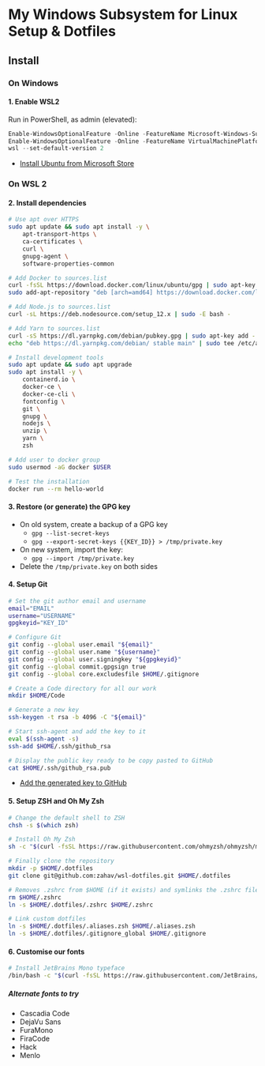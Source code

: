 My Windows Subsystem for Linux Setup & Dotfiles
===============================================

Install
-------

### On Windows

#### 1. Enable WSL2

Run in PowerShell, as admin (elevated):

```ps1
Enable-WindowsOptionalFeature -Online -FeatureName Microsoft-Windows-Subsystem-Linux
Enable-WindowsOptionalFeature -Online -FeatureName VirtualMachinePlatform
wsl --set-default-version 2
```

- [Install Ubuntu from Microsoft Store](https://www.microsoft.com/en-au/p/ubuntu/9nblggh4msv6)

### On WSL 2

#### 2. Install dependencies

```bash
# Use apt over HTTPS
sudo apt update && sudo apt install -y \
    apt-transport-https \
    ca-certificates \
    curl \
    gnupg-agent \
    software-properties-common

# Add Docker to sources.list
curl -fsSL https://download.docker.com/linux/ubuntu/gpg | sudo apt-key add -
sudo add-apt-repository "deb [arch=amd64] https://download.docker.com/linux/ubuntu $(lsb_release -cs) stable"

# Add Node.js to sources.list
curl -sL https://deb.nodesource.com/setup_12.x | sudo -E bash -

# Add Yarn to sources.list
curl -sS https://dl.yarnpkg.com/debian/pubkey.gpg | sudo apt-key add -
echo "deb https://dl.yarnpkg.com/debian/ stable main" | sudo tee /etc/apt/sources.list.d/yarn.list

# Install development tools
sudo apt update && sudo apt upgrade
sudo apt install -y \
    containerd.io \
    docker-ce \
    docker-ce-cli \
    fontconfig \
    git \
    gnupg \
    nodejs \
    unzip \
    yarn \
    zsh

# Add user to docker group
sudo usermod -aG docker $USER

# Test the installation
docker run --rm hello-world
```

#### 3. Restore (or generate) the GPG key

- On old system, create a backup of a GPG key
  - `gpg --list-secret-keys`
  - `gpg --export-secret-keys {{KEY_ID}} > /tmp/private.key`
- On new system, import the key:
  - `gpg --import /tmp/private.key`
- Delete the `/tmp/private.key` on both sides

#### 4. Setup Git

```bash
# Set the git author email and username
email="EMAIL"
username="USERNAME"
gpgkeyid="KEY_ID"

# Configure Git
git config --global user.email "${email}"
git config --global user.name "${username}"
git config --global user.signingkey "${gpgkeyid}"
git config --global commit.gpgsign true
git config --global core.excludesfile $HOME/.gitignore

# Create a Code directory for all our work
mkdir $HOME/Code

# Generate a new key
ssh-keygen -t rsa -b 4096 -C "${email}"

# Start ssh-agent and add the key to it
eval $(ssh-agent -s)
ssh-add $HOME/.ssh/github_rsa

# Display the public key ready to be copy pasted to GitHub
cat $HOME/.ssh/github_rsa.pub
```

- [Add the generated key to GitHub](https://github.com/settings/ssh/new)

#### 5. Setup ZSH and Oh My Zsh

```bash
# Change the default shell to ZSH
chsh -s $(which zsh)

# Install Oh My Zsh
sh -c "$(curl -fsSL https://raw.githubusercontent.com/ohmyzsh/ohmyzsh/master/tools/install.sh)"

# Finally clone the repository
mkdir -p $HOME/.dotfiles
git clone git@github.com:zahav/wsl-dotfiles.git $HOME/.dotfiles

# Removes .zshrc from $HOME (if it exists) and symlinks the .zshrc file from the .dotfiles
rm $HOME/.zshrc
ln -s $HOME/.dotfiles/.zshrc $HOME/.zshrc

# Link custom dotfiles
ln -s $HOME/.dotfiles/.aliases.zsh $HOME/.aliases.zsh
ln -s $HOME/.dotfiles/.gitignore_global $HOME/.gitignore
```

#### 6. Customise our fonts

```bash
# Install JetBrains Mono typeface
/bin/bash -c "$(curl -fsSL https://raw.githubusercontent.com/JetBrains/JetBrainsMono/master/install_manual.sh)"
```

##### Alternate fonts to try

- Cascadia Code
- DejaVu Sans
- FuraMono
- FiraCode
- Hack
- Menlo
